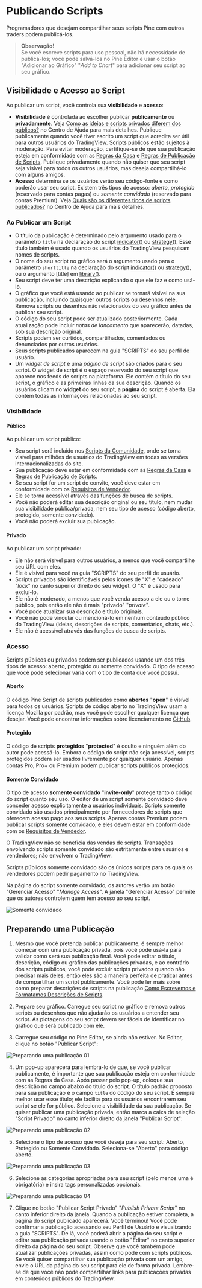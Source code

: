 
# Publicando Scripts

Programadores que desejam compartilhar seus scripts Pine com outros traders podem publicá-los.

> __Observação!__\
> Se você escreve scripts para uso pessoal, não há necessidade de publicá-los; você pode salvá-los no Pine Editor e usar o botão "Adicionar ao Gráfico" "_Add to Chart_" para adicionar seu script ao seu gráfico.

## Visibilidade e Acesso ao Script

Ao publicar um script, você controla sua __visibilidade__ e __acesso__:

- __Visibilidade__ é controlada ao escolher publicar __publicamente__ ou __privadamente__. Veja [Como as ideias e scripts privados diferem dos públicos?](https://br.tradingview.com/support/solutions/43000548335/) no Centro de Ajuda para mais detalhes. Publique publicamente quando você tiver escrito um script que acredita ser útil para outros usuários do TradingView. Scripts públicos estão sujeitos à moderação. Para evitar moderação, certifique-se de que sua publicação esteja em conformidade com as [Regras da Casa](https://br.tradingview.com/support/solutions/43000591638) e [Regras de Publicação de Scripts](https://br.tradingview.com/support/solutions/43000590599). Publique privadamente quando não quiser que seu script seja visível para todos os outros usuários, mas deseja compartilhá-lo com alguns amigos.
- __Acesso__ determina se os usuários verão seu código-fonte e como poderão usar seu script. Existem três tipos de acesso: _aberto_, _protegido_ (reservado para contas pagas) ou _somente convidado_ (reservado para contas Premium). Veja [Quais são os diferentes tipos de scripts publicados?](https://br.tradingview.com/support/solutions/43000482573) no Centro de Ajuda para mais detalhes.

### Ao Publicar um Script

- O título da publicação é determinado pelo argumento usado para o parâmetro `title` na declaração do script [indicator()](https://br.tradingview.com/pine-script-reference/v5/#fun_indicator) ou [strategy()](https://br.tradingview.com/pine-script-reference/v5/#fun_strategy). Esse título também é usado quando os usuários do TradingView pesquisam nomes de scripts.
- O nome do seu script no gráfico será o argumento usado para o parâmetro `shorttitle` na declaração do script [indicator()](https://br.tradingview.com/pine-script-reference/v5/#fun_indicator) ou [strategy()](https://br.tradingview.com/pine-script-reference/v5/#fun_strategy), ou o argumento [title] em [library()](https://br.tradingview.com/pine-script-reference/v5/#fun_library).
- Seu script deve ter uma descrição explicando o que ele faz e como usá-lo.
- O gráfico que você está usando ao publicar se tornará visível na sua publicação, incluindo quaisquer outros scripts ou desenhos nele. Remova scripts ou desenhos não relacionados do seu gráfico antes de publicar seu script.
- O código do seu script pode ser atualizado posteriormente. Cada atualização pode incluir _notas de lançamento_ que aparecerão, datadas, sob sua descrição original.
- Scripts podem ser curtidos, compartilhados, comentados ou denunciados por outros usuários.
- Seus scripts publicados aparecem na guia "SCRIPTS" do seu perfil de usuário.
- Um _widget de script_ e uma _página de script_ são criados para o seu script. O widget de script é o espaço reservado do seu script que aparece nos feeds de scripts na plataforma. Ele contém o título do seu script, o gráfico e as primeiras linhas da sua descrição. Quando os usuários clicam no __widget__ do seu script, a __página__ do script é aberta. Ela contém todas as informações relacionadas ao seu script.

### Visibilidade

#### Público

Ao publicar um script público:

- Seu script será incluído nos [Scripts da Comunidade](https://br.tradingview.com/scripts), onde se torna visível para milhões de usuários do TradingView em todas as versões internacionalizadas do site.
- Sua publicação deve estar em conformidade com as [Regras da Casa](https://br.tradingview.com/support/solutions/43000591638) e [Regras de Publicação de Scripts](https://br.tradingview.com/support/solutions/43000590599).
- Se seu script for um script de convite, você deve estar em conformidade com os [Requisitos de Vendedor](https://br.tradingview.com/support/solutions/43000549951).
- Ele se torna acessível através das funções de busca de scripts.
- Você não poderá editar sua descrição original ou seu título, nem mudar sua visibilidade pública/privada, nem seu tipo de acesso (código aberto, protegido, somente convidado).
- Você não poderá excluir sua publicação.

#### Privado

Ao publicar um script privado:

- Ele não será visível para outros usuários, a menos que você compartilhe seu URL com eles.
- Ele é visível para você na guia "SCRIPTS" do seu perfil de usuário.
- Scripts privados são identificáveis pelos ícones de "X" e "cadeado" "_lock_" no canto superior direito do seu widget. O "X" é usado para excluí-lo.
- Ele não é moderado, a menos que você venda acesso a ele ou o torne público, pois então ele não é mais "privado" "_private_".
- Você pode atualizar sua descrição e título originais.
- Você não pode vincular ou mencioná-lo em nenhum conteúdo público do TradingView (ideias, descrições de scripts, comentários, chats, etc.).
- Ele não é acessível através das funções de busca de scripts.

### Acesso

Scripts públicos ou privados podem ser publicados usando um dos três tipos de acesso: aberto, protegido ou somente convidado. O tipo de acesso que você pode selecionar varia com o tipo de conta que você possui.

#### Aberto

O código Pine Script de scripts publicados como __abertos__ "__open__" é visível para todos os usuários. Scripts de código aberto no TradingView usam a licença Mozilla por padrão, mas você pode escolher qualquer licença que desejar. Você pode encontrar informações sobre licenciamento no [GitHub](https://help.github.com/articles/licensing-a-repository).

#### Protegido

O código de scripts __protegidos__ "__protected__" é oculto e ninguém além do autor pode acessá-lo. Embora o código do script não seja acessível, scripts protegidos podem ser usados livremente por qualquer usuário. Apenas contas Pro, Pro+ ou Premium podem publicar scripts públicos protegidos.

#### Somente Convidado

O tipo de acesso __somente convidado__ "__invite-only__" protege tanto o código do script quanto seu uso. O editor de um script somente convidado deve conceder acesso explicitamente a usuários individuais. Scripts somente convidado são usados principalmente por fornecedores de scripts que oferecem acesso pago aos seus scripts. Apenas contas Premium podem publicar scripts somente convidado, e eles devem estar em conformidade com os [Requisitos de Vendedor](https://br.tradingview.com/support/solutions/43000549951).

O TradingView não se beneficia das vendas de scripts. Transações envolvendo scripts somente convidado são estritamente entre usuários e vendedores; não envolvem o TradingView.

Scripts públicos somente convidado são os únicos scripts para os quais os vendedores podem pedir pagamento no TradingView.

Na página do script somente convidado, os autores verão um botão "Gerenciar Acesso" "_Manage Access_". A janela "Gerenciar Acesso" permite que os autores controlem quem tem acesso ao seu script.

![Somente convidado](./imgs/PublishingScripts-Access-1.DIcfqipE_Z1WwkqA.webp)

## Preparando uma Publicação

1. Mesmo que você pretenda publicar publicamente, é sempre melhor começar com uma publicação privada, pois você pode usá-la para validar como será sua publicação final. Você pode editar o título, descrição, código ou gráfico das publicações privadas, e ao contrário dos scripts públicos, você pode excluir scripts privados quando não precisar mais deles, então eles são a maneira perfeita de praticar antes de compartilhar um script publicamente. Você pode ler mais sobre como preparar descrições de scripts na publicação [Como Escrevemos e Formatamos Descrições de Scripts](https://br.tradingview.com/chart/SSP/aOYEvBxw-How-We-Write-and-Format-Script-Descriptions).

2. Prepare seu gráfico. Carregue seu script no gráfico e remova outros scripts ou desenhos que não ajudarão os usuários a entender seu script. As plotagens do seu script devem ser fáceis de identificar no gráfico que será publicado com ele.

3. Carregue seu código no Pine Editor, se ainda não estiver. No Editor, clique no botão "Publicar Script":

![Preparando uma publicação 01](./imgs/PublishingScripts-PreparingAPublication-1.C49J1o74_2mwn7R.webp)

4. Um pop-up aparecerá para lembrá-lo de que, se você publicar publicamente, é importante que sua publicação esteja em conformidade com as Regras da Casa. Após passar pelo pop-up, coloque sua descrição no campo abaixo do título do script. O título padrão proposto para sua publicação é o campo `title` do código do seu script. É sempre melhor usar esse título; ele facilita para os usuários encontrarem seu script se ele for público. Selecione a visibilidade da sua publicação. Se quiser publicar uma publicação privada, então marca a caixa de seleção "Script Privado" no canto inferior direito da janela "Publicar Script":

![Preparando uma publicação 02](./imgs/PublishingScripts-PreparingAPublication-2.C_K7eGUQ_2rMfz8.webp)

5. Selecione o tipo de acesso que você deseja para seu script: Aberto, Protegido ou Somente Convidado. Seleciona-se "Aberto" para código aberto.

![Preparando uma publicação 03](./imgs/PublishingScripts-PreparingAPublication-3.z3F1bymc_nbxHz.webp)

6. Selecione as categorias apropriadas para seu script (pelo menos uma é obrigatória) e insira tags personalizadas opcionais.

![Preparando uma publicação 04](./imgs/PublishingScripts-PreparingAPublication-4.KMleYe8H_1oxUYD.webp)

7. Clique no botão "Publicar Script Privado" "_Publish Private Script_" no canto inferior direito da janela. Quando a publicação estiver completa, a página do script publicado aparecerá. Você terminou! Você pode confirmar a publicação acessando seu Perfil de Usuário e visualizando a guia "SCRIPTS". De lá, você poderá abrir a página do seu script e editar sua publicação privada usando o botão "Editar" no canto superior direito da página do seu script. Observe que você também pode atualizar publicações privadas, assim como pode com scripts públicos. Se você quiser compartilhar sua publicação privada com um amigo, envie o URL da página do seu script para ele de forma privada. Lembre-se de que você não pode compartilhar links para publicações privadas em conteúdos públicos do TradingView.

<!-- ## Publicando um Script

Seja sua intenção publicar privadamente ou publicamente, siga primeiro os passos da seção anterior. Se você pretende publicar privadamente, você terá terminado. Se você pretende publicar publicamente e está satisfeito com o processo preparatório de validação da sua publicação privada, siga os mesmos passos acima, mas não marque a caixa "Script Privado" "_Private Script_" e clique no botão "Publicar Script Público" "_Publish Public Script_" no canto inferior direito da página "Publicar Script" "_Publish Script_".

Ao publicar um novo script público, você tem uma janela de 15 minutos para fazer alterações na sua descrição ou excluir a publicação. Depois disso, você não poderá mais alterar o título, a descrição, a visibilidade ou o tipo de acesso da sua publicação. Se você cometer um erro, envie uma mensagem para a conta moderadora [PineCoders](https://br.tradingview.com/u/PineCoders); eles moderam as publicações de scripts e ajudarão.

## Atualizando uma Publicação

Você pode atualizar publicações de scripts públicos ou privados. Ao atualizar um script, seu código deve ser diferente do código da versão publicada anteriormente. Você pode adicionar notas de lançamento com sua atualização. Elas aparecerão após a descrição original do seu script na página do script.

Por padrão, o gráfico usado ao atualizar substituirá o gráfico anterior na página do seu script. No entanto, você pode escolher não atualizar o gráfico da página do seu script. Observe que, embora você possa atualizar o gráfico exibido na página do script, o gráfico do widget do script não será atualizado.

Da mesma forma que você pode validar uma publicação pública publicando primeiro um script privado, você também pode validar uma atualização em uma publicação privada antes de prosseguir com ela em uma pública. O processo de atualização de um script publicado é o mesmo para scripts públicos e privados.

Se você pretende atualizar tanto o código quanto o gráfico do seu script publicado, prepare seu gráfico da mesma forma que faria para uma nova publicação. No exemplo a seguir, o gráfico da publicação __não__ será atualizado:

1. Como faria para uma nova publicação, carregue seu script no Editor e clique no botão "Publicar Script".

2. Uma vez na janela "Publicar Script", selecione o botão "Atualizar Script Existente" "_Update Existing Script_". Em seguida, selecione o script a ser atualizado no menu suspenso "Escolher script" "_Choose script_":

![Atualizando uma publicação 01](./imgs/PublishingScripts-UpdatingAPublication-1.GafJ4pij_Z1sTF9b.webp)

3. Insira suas notas de lançamento no campo de texto. As diferenças no seu código serão destacadas abaixo de suas notas de lançamento.

4. Caso não queira atualizar o gráfico da publicação, então marca a caixa de seleção "Não atualizar o gráfico" "_Don’t update the chart_":

![Atualizando uma publicação 02](./imgs/PublishingScripts-UpdatingAPublication-2.BMSEQDOQ_Z12mui3.webp)

5. Clique no botão "Publicar Nova Versão" "_Publish New Version_". Pronto.
 -->